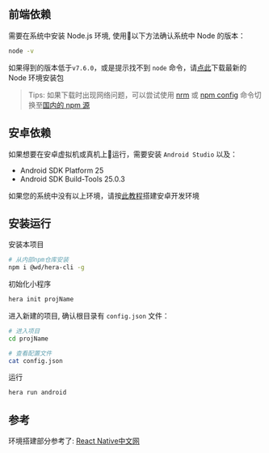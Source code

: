 
## 前端依赖

需要在系统中安装 Node.js 环境, 使用以下方法确认系统中 Node 的版本：

```sh
node -v
```

如果得到的版本低于`v7.6.0`，或是提示找不到 `node` 命令，请[点此](https://nodejs.org/en/)下载最新的 Node 环境安装包

> Tips: 如果下载时出现网络问题，可以尝试使用 [nrm](https://github.com/Pana/nrm) 或 [npm config](http://cnodejs.org/topic/4f9904f9407edba21468f31e) 命令切换至[国内的 npm 源](http://www.jianshu.com/p/171ec231ced4)

## 安卓依赖

如果想要在安卓虚拟机或真机上运行，需要安装 `Android Studio` 以及：

- Android SDK Platform 25
- Android SDK Build-Tools 25.0.3

如果您的系统中没有以上环境，请按[此教程](#/android/andorid-env-setup)搭建安卓开发环境

## 安装运行

安装本项目

```sh
# 从内部npm仓库安装
npm i @wd/hera-cli -g
```

初始化小程序

```sh
hera init projName
```

进入新建的项目, 确认根目录有 `config.json` 文件：

```sh
# 进入项目
cd projName

# 查看配置文件
cat config.json
```

运行

```sh
hera run android
```

## 参考

环境搭建部分参考了: [React Native中文网](https://reactnative.cn/docs/0.50/getting-started.html#android-studio)